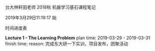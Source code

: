 台大林轩田老师 2018秋 机器学习基石课程笔记

2019年3月29日11:19:17 始

时间进度表

**Lecture 1 - The Learning Problem**
plan time: 2019-03-29 - 2019-03-31
finish time:
reason: 完成东大研一下实训，项目发布，团聚活动




